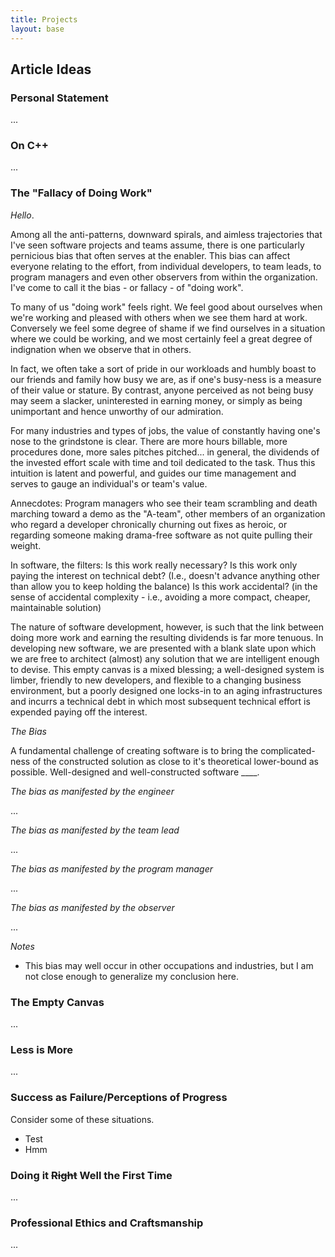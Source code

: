 ```yaml
---
title: Projects
layout: base
---
```



## Article Ideas

### Personal Statement

...


### On C++

...


### The "Fallacy of Doing Work"

<p class="well well-sm">
<em>Hello</em>.
</p>

Among all the anti-patterns, downward spirals, and aimless trajectories that I've seen software projects and teams assume, there is one particularly pernicious bias that often serves at the enabler.
This bias can affect everyone relating to the effort, from individual developers, to team leads, to program managers and even other observers from within the organization.
I've come to call it the bias - or fallacy - of "doing work".

To many of us "doing work" feels right. 
We feel good about ourselves when we're working and pleased with others when we see them hard at work.
Conversely we feel some degree of shame if we find ourselves in a situation where we could be working, and we most certainly feel a great degree of indignation when we observe that in others.

In fact, we often take a sort of pride in our workloads and humbly boast to our friends and family how busy we are, as if one's busy-ness is a measure of their value or stature.
By contrast, anyone perceived as not being busy may seem a slacker, uninterested in earning money, or simply as being unimportant and hence unworthy of our admiration.

For many industries and types of jobs, the value of constantly having one's nose to the grindstone is clear.
There are more hours billable, more procedures done, more sales pitches pitched... in general, the dividends of the invested effort scale with time and toil dedicated to the task.
Thus this intuition is latent and powerful, and guides our time management and serves to gauge an individual's or team's value.

Annecdotes: Program managers who see their team scrambling and death marching toward a demo as the "A-team",
other members of an organization who regard a developer chronically churning out fixes as heroic,
or regarding someone making drama-free software as not quite pulling their weight. 

In software, the filters: 
Is this work really necessary? 
Is this work only paying the interest on technical debt? (I.e., doesn't advance anything other than allow you to keep holding the balance)
Is this work accidental? (in the sense of accidental complexity - i.e., avoiding a more compact, cheaper, maintainable solution)


The nature of software development, however, is such that the link between doing more work and earning the resulting dividends is far more tenuous.
In developing new software, we are presented
with a blank slate upon which we are free to architect (almost) any solution
that we are intelligent enough to devise.
This empty canvas is a mixed blessing; a well-designed system is limber, friendly
to new developers, and flexible to a changing business environment, but a poorly
designed one locks-in to an aging infrastructures and incurrs a technical debt
in which most subsequent technical effort is expended paying off the interest.

*The Bias*





A fundamental challenge of creating software is to bring the complicated-ness
of the constructed solution as close to it's theoretical lower-bound as possible.
Well-designed and well-constructed software ____.





*The bias as manifested by the engineer*

...

*The bias as manifested by the team lead*

...

*The bias as manifested by the program manager*

...

*The bias as manifested by the observer*

...

*Notes*

* This bias may well occur in other occupations and industries, but I am not close enough to generalize my conclusion here.



### The Empty Canvas

...


### Less is More

...


### Success as Failure/Perceptions of Progress

Consider some of these situations.

* Test
* Hmm

### Doing it <s>Right</s> Well the First Time

...


### Professional Ethics and Craftsmanship

...

